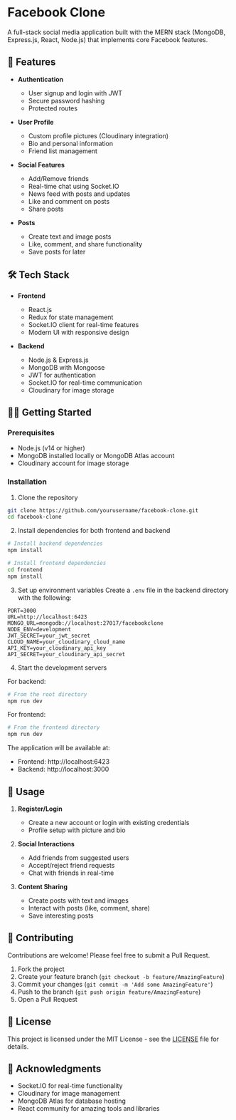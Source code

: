 # Facebook Clone

A full-stack social media application built with the MERN stack (MongoDB, Express.js, React, Node.js) that implements core Facebook features.

## 🚀 Features

- **Authentication**
  - User signup and login with JWT
  - Secure password hashing
  - Protected routes

- **User Profile**
  - Custom profile pictures (Cloudinary integration)
  - Bio and personal information
  - Friend list management

- **Social Features**
  - Add/Remove friends
  - Real-time chat using Socket.IO
  - News feed with posts and updates
  - Like and comment on posts
  - Share posts

- **Posts**
  - Create text and image posts
  - Like, comment, and share functionality
  - Save posts for later

## 🛠️ Tech Stack

- **Frontend**
  - React.js
  - Redux for state management
  - Socket.IO client for real-time features
  - Modern UI with responsive design

- **Backend**
  - Node.js & Express.js
  - MongoDB with Mongoose
  - JWT for authentication
  - Socket.IO for real-time communication
  - Cloudinary for image storage

## 🏃‍♂️ Getting Started

### Prerequisites
- Node.js (v14 or higher)
- MongoDB installed locally or MongoDB Atlas account
- Cloudinary account for image storage

### Installation

1. Clone the repository
```bash
git clone https://github.com/yourusername/facebook-clone.git
cd facebook-clone
```

2. Install dependencies for both frontend and backend
```bash
# Install backend dependencies
npm install

# Install frontend dependencies
cd frontend
npm install
```

3. Set up environment variables
Create a `.env` file in the backend directory with the following:
```env
PORT=3000
URL=http://localhost:6423
MONGO_URL=mongodb://localhost:27017/facebookclone
NODE_ENV=development
JWT_SECRET=your_jwt_secret
CLOUD_NAME=your_cloudinary_cloud_name
API_KEY=your_cloudinary_api_key
API_SECRET=your_cloudinary_api_secret
```

4. Start the development servers

For backend:
```bash
# From the root directory
npm run dev
```

For frontend:
```bash
# From the frontend directory
npm run dev
```

The application will be available at:
- Frontend: http://localhost:6423
- Backend: http://localhost:3000

## 📱 Usage

1. **Register/Login**
   - Create a new account or login with existing credentials
   - Profile setup with picture and bio

2. **Social Interactions**
   - Add friends from suggested users
   - Accept/reject friend requests
   - Chat with friends in real-time

3. **Content Sharing**
   - Create posts with text and images
   - Interact with posts (like, comment, share)
   - Save interesting posts

## 🤝 Contributing

Contributions are welcome! Please feel free to submit a Pull Request.

1. Fork the project
2. Create your feature branch (`git checkout -b feature/AmazingFeature`)
3. Commit your changes (`git commit -m 'Add some AmazingFeature'`)
4. Push to the branch (`git push origin feature/AmazingFeature`)
5. Open a Pull Request

## 📝 License

This project is licensed under the MIT License - see the [LICENSE](LICENSE) file for details.

## 🙏 Acknowledgments

- Socket.IO for real-time functionality
- Cloudinary for image management
- MongoDB Atlas for database hosting
- React community for amazing tools and libraries